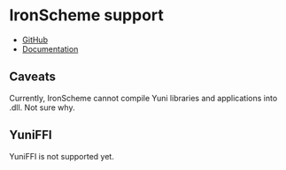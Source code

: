IronScheme support
==================

* [GitHub](https://github.com/leppie/IronScheme)
* [Documentation](http://ironscheme.codeplex.com/documentation)

Caveats
-------

Currently, IronScheme cannot compile Yuni libraries and applications into .dll. Not sure why.

YuniFFI
-------

YuniFFI is not supported yet.
